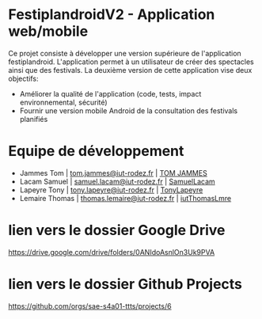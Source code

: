 # FestiplandroidV2 - Application web/mobile

Ce projet consiste à développer une version supérieure de l'application festiplandroid.
L'application permet à un utilisateur de créer des spectacles ainsi que des festivals.
La deuxième version de cette application vise deux objectifs:
- Améliorer la qualité de l'application (code, tests, impact environnemental, sécurité)
- Fournir une version mobile Android de la consultation des festivals planifiés


# Equipe de développement

- Jammes Tom       |   tom.jammes@iut-rodez.fr         |      [TOM JAMMES](https://github.com/2-Atom-7)
- Lacam Samuel     |   samuel.lacam@iut-rodez.fr       |      [SamuelLacam](https://github.com/SamuelLacam)
- Lapeyre Tony     |   tony.lapeyre@iut-rodez.fr       |      [TonyLapeyre](https://github.com/TonyLapeyre)
- Lemaire Thomas   |   thomas.lemaire@iut-rodez.fr     |      [iutThomasLmre](https://github.com/iutThomasLmre)


# lien vers le dossier Google Drive

https://drive.google.com/drive/folders/0ANIdoAsnlOn3Uk9PVA

# lien vers le dossier Github Projects

https://github.com/orgs/sae-s4a01-ttts/projects/6
